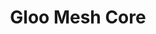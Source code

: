 ---
title: "Gloo Mesh Core"
weight: 1
params:
  subversion: v1
description: >-
  Version: main</br>
  **Gloo Mesh Core is available as a technical preview**. To receive a Gloo Mesh Core license and release build to test with, [contact an account representative](https://www.solo.io/company/talk-to-an-expert/).
cascade:
  - type: "docs"
---